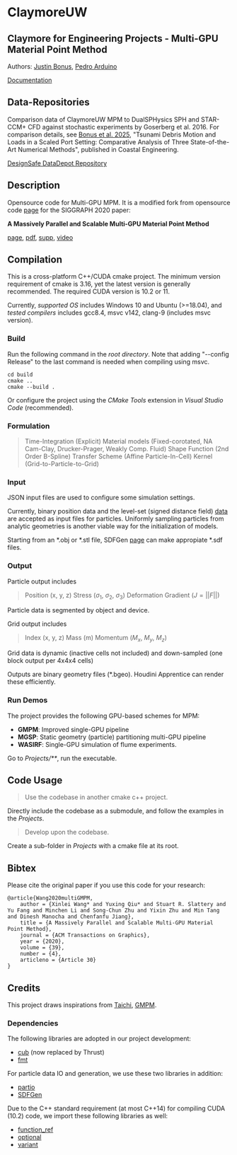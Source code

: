 # ClaymoreUW
## Claymore for Engineering Projects - Multi-GPU Material Point Method 

Authors:
[Justin Bonus](https://github.com/JustinBonus)\, 
[Pedro Arduino](https://github.com/parduino)

<div align="left">
    <a href="https://claymore.readthedocs.io/en/latest/"> Documentation </a>
</div>

## Data-Repositories

Comparison data of ClaymoreUW MPM to DualSPHysics SPH and STAR-CCM+ CFD against stochastic experiments by Goserberg et al. 2016. For comparison details, see [Bonus et al. 2025](https://doi.org/10.1016/j.coastaleng.2024.104672), "Tsunami Debris Motion and Loads in a Scaled Port Setting: Comparative Analysis of Three State-of-the-Art Numerical Methods", published in Coastal Engineering.

[DesignSafe DataDepot Repository](https://www.designsafe-ci.org/data/browser/projects/PRJ-5846/workdir)

## Description

Opensource code for Multi-GPU MPM. It is a modified fork from opensource code [page](https://github.com/penn-graphics-research/claymore) for the SIGGRAPH 2020 paper:

**A Massively Parallel and Scalable Multi-GPU Material Point Method** 

[page](https://sites.google.com/view/siggraph2020-multigpu)\, [pdf](https://www.seas.upenn.edu/~cffjiang/research/wang2020multigpu/wang2020multigpu.pdf)\, [supp](https://www.seas.upenn.edu/~cffjiang/research/wang2020multigpu/supp.pdf)\, [video](https://vimeo.com/414136257)


<!--
<p float="left">
<img src="Data/Clips/faceless.gif" height="128px"/>
<img src="Data/Clips/flow.gif" height="128px"/>
<img src="Data/Clips/chains.gif" height="128px"/>
<img src="Data/Clips/cat.gif" height="128px"/>
</p>
-->

## Compilation
This is a cross-platform C++/CUDA cmake project. The minimum version requirement of cmake is 3.16, yet the latest version is generally recommended. The required CUDA version is 10.2 or 11.

Currently, *supported OS* includes Windows 10 and Ubuntu (>=18.04), and *tested compilers* includes gcc8.4, msvc v142, clang-9 (includes msvc version). 

### Build
Run the following command in the *root directory*. Note that adding "--config Release" to the last command is needed when compiling using msvc.
```mkdir build
cd build
cmake ..
cmake --build .
```

Or configure the project using the *CMake Tools* extension in *Visual Studio Code* (recommended).

### Formulation

> Time-Integration (Explicit)
> Material models (Fixed-corotated, NA Cam-Clay, Drucker-Prager, Weakly Comp. Fluid)
> Shape Function (2nd Order B-Spline)
> Transfer Scheme (Affine Particle-In-Cell)
> Kernel (Grid-to-Particle-to-Grid)

### Input

JSON input files are used to configure some simulation settings.

Currently, binary position data and the level-set (signed distance field) [data](https://github.com/littlemine/Data) are accepted as input files for particles. Uniformly sampling particles from analytic geometries is another viable way for the initialization of models.

Starting from an \*.obj or \*.stl file, SDFGen [page](https://github.com/wdas/SDFGen) can make appropiate \*.sdf files. 

### Output

Particle output includes 
> Position (x, y, z)
> Stress ($\sigma_{1}$, $\sigma_{2}$, $\sigma_{3}$)
> Deformation Gradient ($J = ||F||$)

Particle data is segmented by object and device.

Grid output includes
> Index (x, y, z)
> Mass (m)
> Momentum ($M_{x}$, $M_{y}$, $M_{z}$)

Grid data is dynamic (inactive cells not included) and down-sampled (one block output per 4x4x4 cells)

Outputs are binary geometry files (\*.bgeo). Houdini Apprentice can render these efficiently.


### Run Demos
The project provides the following GPU-based schemes for MPM:
- **GMPM**: Improved single-GPU pipeline
- **MGSP**: Static geometry (particle) partitioning multi-GPU pipeline
- **WASIRF**: Single-GPU simulation of flume experiments. 
<!--
- dynamic spatial partitioning multi-GPU pipeline
-->

Go to *Projects/\*\**, run the executable.

## Code Usage
> Use the codebase in another cmake c++ project.

Directly include the codebase as a submodule, and follow the examples in the *Projects*.

> Develop upon the codebase.

Create a sub-folder in *Projects* with a cmake file at its root.

## Bibtex

Please cite the original paper if you use this code for your research: 
```
@article{Wang2020multiGMPM,
    author = {Xinlei Wang* and Yuxing Qiu* and Stuart R. Slattery and Yu Fang and Minchen Li and Song-Chun Zhu and Yixin Zhu and Min Tang and Dinesh Manocha and Chenfanfu Jiang},
    title = {A Massively Parallel and Scalable Multi-GPU Material Point Method},
    journal = {ACM Transactions on Graphics},
    year = {2020},
    volume = {39},
    number = {4},
    articleno = {Article 30}
}
```

## Credits
This project draws inspirations from [Taichi](https://github.com/taichi-dev/taichi), [GMPM](https://github.com/kuiwuchn/GPUMPM).



### Dependencies
The following libraries are adopted in our project development:

- [cub](http://nvlabs.github.io/cub/) (now replaced by Thrust)
- [fmt](https://fmt.dev/latest/index.html)

For particle data IO and generation, we use these two libraries in addition:

- [partio](http://partio.us/)
- [SDFGen](https://github.com/christopherbatty/SDFGen)

Due to the C++ standard requirement (at most C++14) for compiling CUDA (10.2) code, we import these following libraries as well:

- [function_ref](https://github.com/TartanLlama/function_ref)
- [optional](https://github.com/TartanLlama/optional)
- [variant](https://github.com/mpark/variant)
